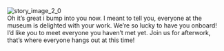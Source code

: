 <ContentWrapp>
  <div class="imgContainer">
    <img alt="story_image_2_0" src="/images/splash/splash-3.png">
  </div>

  <div class="itemsContainer">
    <div class="item-text">
     Oh it’s great i bump into you now. I meant to tell you, everyone at the museum is delighted with your work. We’re so lucky to have you onboard!
    </div>
    <div class="item-text">
     I’d like you to meet everyone you haven’t met yet. Join us for afterwork, that’s where everyone hangs out at this time!
    </div>
  </div>
</ContentWrapp>